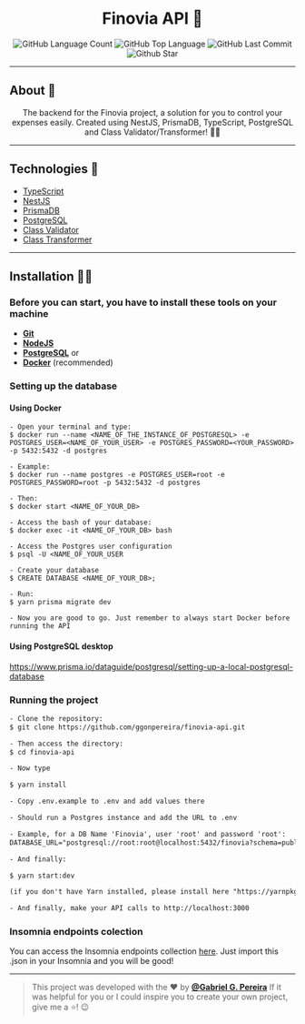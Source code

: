 <h4 align="center">
 <h1 align="center">Finovia API 🤗</h1>
</h4>
<p align="center">
  <img alt="GitHub Language Count" src="https://img.shields.io/github/languages/count/ggonpereira/finovia-api" />
  <img alt="GitHub Top Language" src="https://img.shields.io/github/languages/top/ggonpereira/finovia-api" />
  <img alt="GitHub Last Commit" src="https://img.shields.io/github/last-commit/ggonpereira/finovia-api" />
  <img alt="Github Star" src="https://img.shields.io/github/stars/ggonpereira/finovia-api?style=social" />
</p>

---

<h2>About 📝</h2>

<p align="center">The backend for the Finovia project, a solution for you to control your expenses easily. Created using NestJS, PrismaDB, TypeScript, PostgreSQL and Class Validator/Transformer! 👊🏼</p>

---

<h2>Technologies 🚀</h2>

- [TypeScript](https://www.typescriptlang.org/)
- [NestJS](https://nestjs.com/)
- [PrismaDB](https://www.prisma.io/)
- [PostgreSQL](https://www.postgresql.org/)
- [Class Validator](https://github.com/typestack/class-validator)
- [Class Transformer](https://github.com/typestack/class-transformer)

---

<h2>Installation 👨‍💻</h2>

### Before you can start, you have to install these tools on your machine

- <b>[Git](https://git-scm.com)</b>
- <b>[NodeJS](https://nodejs.org/)</b>
- <b>[PostgreSQL](https://www.postgresql.org/)</b>
  or
- <b>[Docker](https://www.docker.com/)</b> (recommended)

### Setting up the database

#### Using Docker

```
- Open your terminal and type:
$ docker run --name <NAME_OF_THE_INSTANCE_OF_POSTGRESQL> -e POSTGRES_USER=<NAME_OF_YOUR_USER> -e POSTGRES_PASSWORD=<YOUR_PASSWORD> -p 5432:5432 -d postgres

- Example:
$ docker run --name postgres -e POSTGRES_USER=root -e POSTGRES_PASSWORD=root -p 5432:5432 -d postgres

- Then:
$ docker start <NAME_OF_YOUR_DB>

- Access the bash of your database:
$ docker exec -it <NAME_OF_YOUR_DB> bash

- Access the Postgres user configuration
$ psql -U <NAME_OF_YOUR_USER

- Create your database
$ CREATE DATABASE <NAME_OF_YOUR_DB>;

- Run:
$ yarn prisma migrate dev

- Now you are good to go. Just remember to always start Docker before running the API
```

#### Using PostgreSQL desktop

https://www.prisma.io/dataguide/postgresql/setting-up-a-local-postgresql-database

### Running the project

```txt
- Clone the repository:
$ git clone https://github.com/ggonpereira/finovia-api.git

- Then access the directory:
$ cd finovia-api

- Now type

$ yarn install

- Copy .env.example to .env and add values there

- Should run a Postgres instance and add the URL to .env

- Example, for a DB Name 'Finovia', user 'root' and password 'root':
DATABASE_URL="postgresql://root:root@localhost:5432/finovia?schema=public"

- And finally:

$ yarn start:dev

(if you don't have Yarn installed, please install here "https://yarnpkg.com/")

- And finally, make your API calls to http://localhost:3000
```

### Insomnia endpoints colection

You can access the Insomnia endpoints collection [here](https://github.com/ggonpereira/finovia-api/blob/main/insomnia_finovia_collection.json). Just import this .json in your Insomnia and you will be good!

---

> This project was developed with the ❤️ by **[@Gabriel G. Pereira](https://www.linkedin.com/in/gabriel-gonçalves-pereira/)**
> If it was helpful for you or I could inspire you to create your own project, give me a ⭐! 😉
